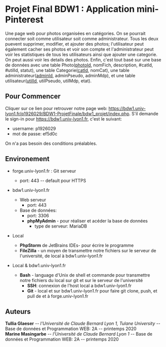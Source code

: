 # Projet Final BDW1 : Application mini-Pinterest

Une page web pour photos organisées en catégories. On se pourrait connecter soit comme utilisateur soit comme administrateur. Tous les deux puevent supprimer,
modifier, et ajouter des photos; l'utilisateur peut également cacher ses photos et voir son compte et l'administrateur peut voir les
statistiques de tous les utilisateurs ainsi que ajouter une categorie. On peut aussi voir les details des photos. Enfin, c'est tout
basé sur une base de données avec une table Photo(<ins>photoId</ins>, nomFich, description, &#35;catId, &#35;utilId, statut), une table 
Categorie(<ins>catId</ins>, nomCat), une table administrateur(<ins>adminId</ins>, adminPseudo, adminMdp), et une table utilisateur(<ins>utilId</ins>, utilPseudo, utilMdp, etat).

## Pour Commencer

Cliquer sur ce lien pour retrouver notre page web: https://bdw1.univ-lyon1.fr/p1926029/BDW1-ProjetFinale/bdw1_projet/index.php. S'il demande le sign-in pour https://bdw1.univ-lyon1.fr,
c'est le suivant:
- username: p1926029
- mot de passe: ef5d0c  
 

On n'a pas besoin des conditions préalables.

## Environement

- forge.univ-lyon1.fr : Git serveur
  - port: 443 -- default pour HTTPS

- bdw1.univ-lyon1.fr
  - Web serveur
    - port: 443
  - Base de données:
    - port: 3306
    - **phpMyAdmin** - pour réaliser et acéder la base de données
      - type de serveur: MariaDB

- Local
  - **PhpStorm** de JetBrains IDEs- pour écrire le programme
  - **FileZilla** - un moyen de transmettre notre fichiers sur le serveur de l'université, de local à bdw1.univ-lyon1.fr

- Local & bdw1.univ-lyon1.fr
  - **Bash** - language d'Unix de shell et commande pour transmettre notre fichiers du local sur git et sur le serveur de l'université
    - **SSH**: connexion de l'host local a bdw1.univ-lyon1.fr
    - **Git** - local et sur bdw1.univ-lyon1.fr pour faire git clone, push, et pull de et à forge.univ-lyon1.fr



## Auteurs

**Tullia Glaeser** -- *l'Université de Claude Bernard Lyon 1, Tulane University* -- Base de données et Programmation WEB: 2A -- printemps 2020  
**Marine Masingarbe** -- *l'Université de Claude Bernard Lyon 1* -- Base de données et Programmation WEB: 2A -- printemps 2020